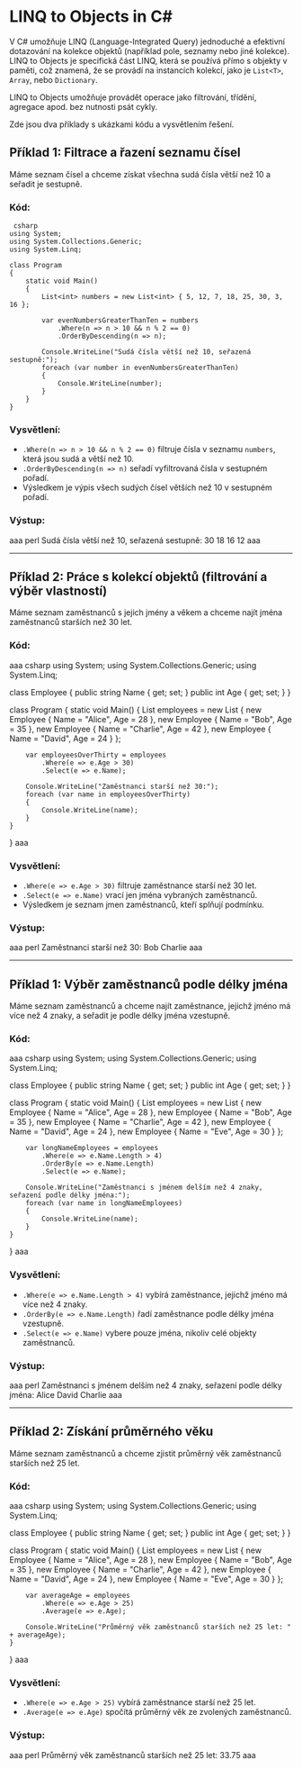 
# LINQ to Objects in C#

V C# umožňuje LINQ (Language-Integrated Query) jednoduché a efektivní dotazování na kolekce objektů (například pole, seznamy nebo jiné kolekce). LINQ to Objects je specifická část LINQ, která se používá přímo s objekty v paměti, což znamená, že se provádí na instancích kolekcí, jako je `List<T>`, `Array`, nebo `Dictionary`.

LINQ to Objects umožňuje provádět operace jako filtrování, třídění, agregace apod. bez nutnosti psát cykly.

Zde jsou dva příklady s ukázkami kódu a vysvětlením řešení.

## Příklad 1: Filtrace a řazení seznamu čísel
Máme seznam čísel a chceme získat všechna sudá čísla větší než 10 a seřadit je sestupně.

### Kód:
```
 csharp
using System;
using System.Collections.Generic;
using System.Linq;

class Program
{
    static void Main()
    {
        List<int> numbers = new List<int> { 5, 12, 7, 18, 25, 30, 3, 16 };

        var evenNumbersGreaterThanTen = numbers
            .Where(n => n > 10 && n % 2 == 0)
            .OrderByDescending(n => n);

        Console.WriteLine("Sudá čísla větší než 10, seřazená sestupně:");
        foreach (var number in evenNumbersGreaterThanTen)
        {
            Console.WriteLine(number);
        }
    }
}
```

### Vysvětlení:
- `.Where(n => n > 10 && n % 2 == 0)` filtruje čísla v seznamu `numbers`, která jsou sudá a větší než 10.
- `.OrderByDescending(n => n)` seřadí vyfiltrovaná čísla v sestupném pořadí.
- Výsledkem je výpis všech sudých čísel větších než 10 v sestupném pořadí.

### Výstup:
aaa perl
Sudá čísla větší než 10, seřazená sestupně:
30
18
16
12
aaa

---

## Příklad 2: Práce s kolekcí objektů (filtrování a výběr vlastností)
Máme seznam zaměstnanců s jejich jmény a věkem a chceme najít jména zaměstnanců starších než 30 let.

### Kód:
aaa csharp
using System;
using System.Collections.Generic;
using System.Linq;

class Employee
{
    public string Name { get; set; }
    public int Age { get; set; }
}

class Program
{
    static void Main()
    {
        List<Employee> employees = new List<Employee>
        {
            new Employee { Name = "Alice", Age = 28 },
            new Employee { Name = "Bob", Age = 35 },
            new Employee { Name = "Charlie", Age = 42 },
            new Employee { Name = "David", Age = 24 }
        };

        var employeesOverThirty = employees
            .Where(e => e.Age > 30)
            .Select(e => e.Name);

        Console.WriteLine("Zaměstnanci starší než 30:");
        foreach (var name in employeesOverThirty)
        {
            Console.WriteLine(name);
        }
    }
}
aaa

### Vysvětlení:
- `.Where(e => e.Age > 30)` filtruje zaměstnance starší než 30 let.
- `.Select(e => e.Name)` vrací jen jména vybraných zaměstnanců.
- Výsledkem je seznam jmen zaměstnanců, kteří splňují podmínku.

### Výstup:
aaa perl
Zaměstnanci starší než 30:
Bob
Charlie
aaa

---

## Příklad 1: Výběr zaměstnanců podle délky jména
Máme seznam zaměstnanců a chceme najít zaměstnance, jejichž jméno má více než 4 znaky, a seřadit je podle délky jména vzestupně.

### Kód:
aaa csharp
using System;
using System.Collections.Generic;
using System.Linq;

class Employee
{
    public string Name { get; set; }
    public int Age { get; set; }
}

class Program
{
    static void Main()
    {
        List<Employee> employees = new List<Employee>
        {
            new Employee { Name = "Alice", Age = 28 },
            new Employee { Name = "Bob", Age = 35 },
            new Employee { Name = "Charlie", Age = 42 },
            new Employee { Name = "David", Age = 24 },
            new Employee { Name = "Eve", Age = 30 }
        };

        var longNameEmployees = employees
            .Where(e => e.Name.Length > 4)
            .OrderBy(e => e.Name.Length)
            .Select(e => e.Name);

        Console.WriteLine("Zaměstnanci s jménem delším než 4 znaky, seřazení podle délky jména:");
        foreach (var name in longNameEmployees)
        {
            Console.WriteLine(name);
        }
    }
}
aaa

### Vysvětlení:
- `.Where(e => e.Name.Length > 4)` vybírá zaměstnance, jejichž jméno má více než 4 znaky.
- `.OrderBy(e => e.Name.Length)` řadí zaměstnance podle délky jména vzestupně.
- `.Select(e => e.Name)` vybere pouze jména, nikoliv celé objekty zaměstnanců.

### Výstup:
aaa perl
Zaměstnanci s jménem delším než 4 znaky, seřazení podle délky jména:
Alice
David
Charlie
aaa

---

## Příklad 2: Získání průměrného věku
Máme seznam zaměstnanců a chceme zjistit průměrný věk zaměstnanců starších než 25 let.

### Kód:
aaa csharp
using System;
using System.Collections.Generic;
using System.Linq;

class Employee
{
    public string Name { get; set; }
    public int Age { get; set; }
}

class Program
{
    static void Main()
    {
        List<Employee> employees = new List<Employee>
        {
            new Employee { Name = "Alice", Age = 28 },
            new Employee { Name = "Bob", Age = 35 },
            new Employee { Name = "Charlie", Age = 42 },
            new Employee { Name = "David", Age = 24 },
            new Employee { Name = "Eve", Age = 30 }
        };

        var averageAge = employees
            .Where(e => e.Age > 25)
            .Average(e => e.Age);

        Console.WriteLine("Průměrný věk zaměstnanců starších než 25 let: " + averageAge);
    }
}
aaa

### Vysvětlení:
- `.Where(e => e.Age > 25)` vybírá zaměstnance starší než 25 let.
- `.Average(e => e.Age)` spočítá průměrný věk ze zvolených zaměstnanců.

### Výstup:
aaa perl
Průměrný věk zaměstnanců starších než 25 let: 33.75
aaa
